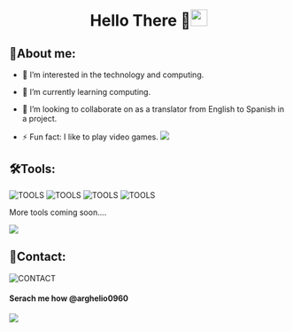 <h1 align="center">Hello There 👋<img src="https://github.com/souvikguria98/souvikguria98/blob/master/Hi.gif" width="30"> </h1>

## 💬About me:
  
- 👀 I’m interested in the technology and computing.
  
- 🌱 I’m currently learning computing.
  
- 💞️ I’m looking to collaborate on as a translator from English to Spanish in a project.
  
- ⚡ Fun fact: I like to play video games.
<a href="https://www.youtube.com/watch?v=dQw4w9WgXcQ"><img src="https://user-images.githubusercontent.com/73097560/115834477-dbab4500-a447-11eb-908a-139a6edaec5c.gif"></a>

## 🛠Tools:
![TOOLS](https://img.shields.io/badge/Visual_Studio_Code-0078D4?style=for-the-badge&logo=visual%20studio%20code&logoColor=white)
![TOOLS](https://img.shields.io/badge/Notepad++-90E59A.svg?style=for-the-badge&logo=notepad%2B%2B&logoColor=black)
![TOOLS](https://img.shields.io/badge/Adobe%20Photoshop-31A8FF?style=for-the-badge&logo=Adobe%20Photoshop&logoColor=black)
![TOOLS](	https://img.shields.io/badge/Canva-%2300C4CC.svg?&style=for-the-badge&logo=Canva&logoColor=white)

More tools coming soon....

<a href="https://www.youtube.com/watch?v=dQw4w9WgXcQ"><img src="https://user-images.githubusercontent.com/73097560/115834477-dbab4500-a447-11eb-908a-139a6edaec5c.gif"></a>
## 👀Contact:

![CONTACT](https://img.shields.io/badge/Discord-7289DA?style=for-the-badge&logo=discord&logoColor=white)

#### Serach me how @arghelio0960
<a href="https://www.youtube.com/watch?v=dQw4w9WgXcQ"><img src="https://user-images.githubusercontent.com/73097560/115834477-dbab4500-a447-11eb-908a-139a6edaec5c.gif"></a>

<!---
ArxelDev is creator of this file. :)
--->
